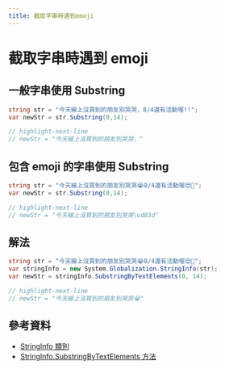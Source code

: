 ```yaml
---
title: 截取字串時遇到emoji
---
```


# 截取字串時遇到 emoji

## 一般字串使用 Substring

```csharp
string str = "今天線上沒買到的朋友別哭哭，8/4還有活動喔!!";
var newStr = str.Substring(0,14);

// highlight-next-line
// newStr = "今天線上沒買到的朋友別哭哭，"
```

## 包含 emoji 的字串使用 Substring

```csharp
string str = "今天線上沒買到的朋友別哭哭😭8/4還有活動喔😍🥰";
var newStr = str.Substring(0,14);

// highlight-next-line
// newStr = "今天線上沒買到的朋友別哭哭\ud83d"
```

## 解法

```csharp
string str = "今天線上沒買到的朋友別哭哭😭8/4還有活動喔😍🥰";
var stringInfo = new System.Globalization.StringInfo(str);
var newStr = stringInfo.SubstringByTextElements(0, 14);

// highlight-next-line
// newStr = "今天線上沒買到的朋友別哭哭😭"
```

## 參考資料

- [StringInfo 類別](https://docs.microsoft.com/zh-tw/dotnet/api/system.globalization.stringinfo?view=net-6.0)
- [StringInfo.SubstringByTextElements 方法](https://docs.microsoft.com/zh-tw/dotnet/api/system.globalization.stringinfo.substringbytextelements?view=net-6.0)
